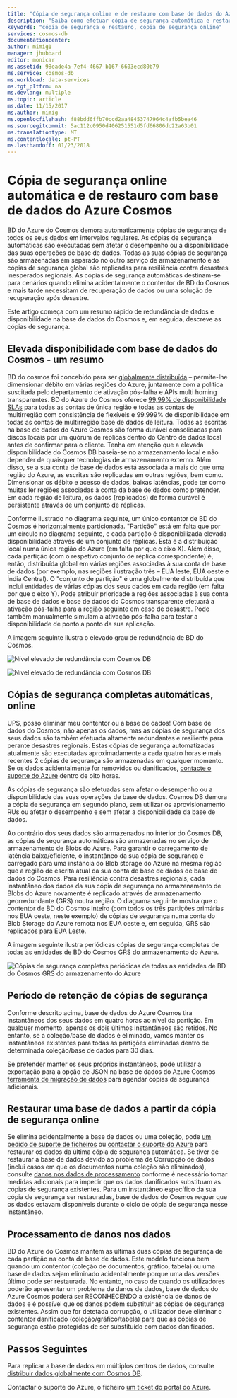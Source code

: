```yaml
---
title: "Cópia de segurança online e de restauro com base de dados do Azure Cosmos | Microsoft Docs"
description: "Saiba como efetuar cópia de segurança automática e restaurar uma base de dados do Azure Cosmos DB."
keywords: "cópia de segurança e restauro, cópia de segurança online"
services: cosmos-db
documentationcenter: 
author: mimig1
manager: jhubbard
editor: monicar
ms.assetid: 98eade4a-7ef4-4667-b167-6603ecd80b79
ms.service: cosmos-db
ms.workload: data-services
ms.tgt_pltfrm: na
ms.devlang: multiple
ms.topic: article
ms.date: 11/15/2017
ms.author: mimig
ms.openlocfilehash: f88bdd6ffb70ccd2aa48453747964c4afb5bea46
ms.sourcegitcommit: 5ac112c0950d406251551d5fd66806dc22a63b01
ms.translationtype: MT
ms.contentlocale: pt-PT
ms.lasthandoff: 01/23/2018
---
```

# <a name="automatic-online-backup-and-restore-with-azure-cosmos-db"></a>Cópia de segurança online automática e de restauro com base de dados do Azure Cosmos
BD do Azure do Cosmos demora automaticamente cópias de segurança de todos os seus dados em intervalos regulares. As cópias de segurança automáticas são executadas sem afetar o desempenho ou a disponibilidade das suas operações de base de dados. Todas as suas cópias de segurança são armazenadas em separado no outro serviço de armazenamento e as cópias de segurança global são replicadas para resiliência contra desastres inesperados regionais. As cópias de segurança automáticas destinam-se para cenários quando elimina acidentalmente o contentor de BD do Cosmos e mais tarde necessitam de recuperação de dados ou uma solução de recuperação após desastre.  

Este artigo começa com um resumo rápido de redundância de dados e disponibilidade na base de dados do Cosmos e, em seguida, descreve as cópias de segurança. 

## <a name="high-availability-with-cosmos-db---a-recap"></a>Elevada disponibilidade com base de dados do Cosmos - um resumo
BD do cosmos foi concebido para ser [globalmente distribuída](distribute-data-globally.md) – permite-lhe dimensionar débito em várias regiões do Azure, juntamente com a política suscitada pelo departamento de ativação pós-falha e APIs multi homing transparentes. BD do Azure do Cosmos oferece [99,99% de disponibilidade SLAs](https://azure.microsoft.com/support/legal/sla/cosmos-db) para todas as contas de única região e todas as contas de multirregião com consistência de flexíveis e 99.999% de disponibilidade em todas as contas de multirregião base de dados de leitura. Todas as escritas na base de dados do Azure Cosmos são forma durável consolidadas para discos locais por um quórum de réplicas dentro do Centro de dados local antes de confirmar para o cliente. Tenha em atenção que a elevada disponibilidade do Cosmos DB baseia-se no armazenamento local e não depender de quaisquer tecnologias de armazenamento externo. Além disso, se a sua conta de base de dados está associada a mais do que uma região do Azure, as escritas são replicadas em outras regiões, bem como. Dimensionar os débito e acesso de dados, baixas latências, pode ter como muitas ler regiões associadas à conta da base de dados como pretender. Em cada região de leitura, os dados (replicados) de forma durável é persistente através de um conjunto de réplicas.  

Conforme ilustrado no diagrama seguinte, um único contentor de BD do Cosmos é [horizontalmente particionada](partition-data.md). "Partição" está em falta que por um círculo no diagrama seguinte, e cada partição é disponibilizada elevada disponibilidade através de um conjunto de réplicas. Esta é a distribuição local numa única região do Azure (em falta por que o eixo X). Além disso, cada partição (com o respetivo conjunto de réplica correspondente) é, então, distribuída global em várias regiões associadas à sua conta de base de dados (por exemplo, nas regiões ilustração três – EUA leste, EUA oeste e Índia Central). O "conjunto de partição" é uma globalmente distribuída que inclui entidades de várias cópias dos seus dados em cada região (em falta por que o eixo Y). Pode atribuir prioridade a regiões associadas à sua conta de base de dados e base de dados do Cosmos transparente efetuará a ativação pós-falha para a região seguinte em caso de desastre. Pode também manualmente simulam a ativação pós-falha para testar a disponibilidade de ponto a ponto da sua aplicação.  

A imagem seguinte ilustra o elevado grau de redundância de BD do Cosmos.

![Nível elevado de redundância com Cosmos DB](./media/online-backup-and-restore/redundancy.png)

![Nível elevado de redundância com Cosmos DB](./media/online-backup-and-restore/global-distribution.png)

## <a name="full-automatic-online-backups"></a>Cópias de segurança completas automáticas, online
UPS, posso eliminar meu contentor ou a base de dados! Com base de dados do Cosmos, não apenas os dados, mas as cópias de segurança dos seus dados são também efetuada altamente redundantes e resiliente para perante desastres regionais. Estas cópias de segurança automatizadas atualmente são executadas aproximadamente a cada quatro horas e mais recentes 2 cópias de segurança são armazenadas em qualquer momento. Se os dados acidentalmente for removidos ou danificados, [contacte o suporte do Azure](https://azure.microsoft.com/support/options/) dentro de oito horas. 

As cópias de segurança são efetuadas sem afetar o desempenho ou a disponibilidade das suas operações de base de dados. Cosmos DB demora a cópia de segurança em segundo plano, sem utilizar os aprovisionamento RUs ou afetar o desempenho e sem afetar a disponibilidade da base de dados. 

Ao contrário dos seus dados são armazenados no interior do Cosmos DB, as cópias de segurança automáticas são armazenadas no serviço de armazenamento de Blobs do Azure. Para garantir o carregamento de latência baixa/eficiente, o instantâneo da sua cópia de segurança é carregado para uma instância do Blob storage do Azure na mesma região que a região de escrita atual da sua conta de base de dados de base de dados do Cosmos. Para resiliência contra desastres regionais, cada instantâneo dos dados da sua cópia de segurança no armazenamento de Blobs do Azure novamente é replicado através de armazenamento georredundante (GRS) noutra região. O diagrama seguinte mostra que o contentor de BD do Cosmos inteiro (com todos os três partições primárias nos EUA oeste, neste exemplo) de cópias de segurança numa conta do Blob Storage do Azure remota nos EUA oeste e, em seguida, GRS são replicados para EUA Leste. 

A imagem seguinte ilustra periódicas cópias de segurança completas de todas as entidades de BD do Cosmos GRS do armazenamento do Azure.

![Cópias de segurança completas periódicas de todas as entidades de BD do Cosmos GRS do armazenamento do Azure](./media/online-backup-and-restore/automatic-backup.png)

## <a name="backup-retention-period"></a>Período de retenção de cópias de segurança
Conforme descrito acima, base de dados do Azure Cosmos tira instantâneos dos seus dados em quatro horas ao nível da partição. Em qualquer momento, apenas os dois últimos instantâneos são retidos. No entanto, se a coleção/base de dados é eliminado, vamos manter os instantâneos existentes para todas as partições eliminadas dentro de determinada coleção/base de dados para 30 dias.

Se pretender manter os seus próprios instantâneos, pode utilizar a exportação para a opção de JSON na base de dados do Azure Cosmos [ferramenta de migração de dados](import-data.md#export-to-json-file) para agendar cópias de segurança adicionais.

## <a name="restoring-a-database-from-an-online-backup"></a>Restaurar uma base de dados a partir da cópia de segurança online
Se elimina acidentalmente a base de dados ou uma coleção, pode [um pedido de suporte de ficheiros](https://portal.azure.com/?#blade/Microsoft_Azure_Support/HelpAndSupportBlade) ou [contactar o suporte do Azure](https://azure.microsoft.com/support/options/) para restaurar os dados da última cópia de segurança automática. Se tiver de restaurar a base de dados devido ao problema de Corrupção de dados (inclui casos em que os documentos numa coleção são eliminados), consulte [danos nos dados de processamento](#handling-data-corruption) conforme é necessário tomar medidas adicionais para impedir que os dados danificados substituam as cópias de segurança existentes. Para um instantâneo específico da sua cópia de segurança ser restauradas, base de dados do Cosmos requer que os dados estavam disponíveis durante o ciclo de cópia de segurança nesse instantâneo.

## <a name="handling-data-corruption"></a>Processamento de danos nos dados
BD do Azure do Cosmos mantém as últimas duas cópias de segurança de cada partição na conta de base de dados. Este modelo funciona bem quando um contentor (coleção de documentos, gráfico, tabela) ou uma base de dados sejam eliminado acidentalmente porque uma das versões último pode ser restaurada. No entanto, no caso de quando os utilizadores poderão apresentar um problema de danos de dados, base de dados do Azure Cosmos poderá ser RECONHECENDO a existência de danos de dados e é possível que os danos podem substituir as cópias de segurança existentes. Assim que for detetada corrupção, o utilizador deve eliminar o contentor danificado (coleção/gráfico/tabela) para que as cópias de segurança estão protegidas de ser substituído com dados danificados.

## <a name="next-steps"></a>Passos Seguintes

Para replicar a base de dados em múltiplos centros de dados, consulte [distribuir dados globalmente com Cosmos DB](distribute-data-globally.md). 

Contactar o suporte do Azure, o ficheiro [um ticket do portal do Azure](https://portal.azure.com/?#blade/Microsoft_Azure_Support/HelpAndSupportBlade).

